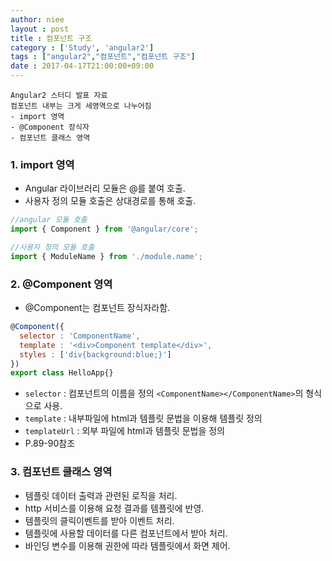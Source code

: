 ```yaml
---
author: niee
layout : post
title : 컴포넌트 구조
category : ['Study', 'angular2']
tags : ["angular2","컴포넌트","컴포넌트 구조"]
date : 2017-04-17T21:00:00+09:00
---
```


```
Angular2 스터디 발표 자료
컴포넌트 내부는 크게 세영역으로 나누어짐
- import 영역
- @Component 장식자
- 컴포넌트 클래스 영역
```

### 1. import 영역

- Angular 라이브러리 모듈은 @를 붙여 호출.
- 사용자 정의 모듈 호출은 상대경로를 통해 호출.

```javascript
//angular 모듈 호출
import { Component } from '@angular/core';

//사용자 정의 모듈 호출
import { ModuleName } from './module.name';
```

### 2. @Component 영역

- @Component는 컴포넌트 장식자라함.

```javascript
@Component({
  selector : 'ComponentName',
  template : '<div>Component template</div>',
  styles : ['div{background:blue;}']
})
export class HelloApp{}
```

- ```selector``` :  컴포넌트의 이름을 정의 ```<ComponentName></ComponentName>```의 형식으로 사용.
- ```template``` : 내부파일에 html과 템플릿 문법을 이용해 템플릿 정의
- ```templateUrl``` : 외부 파일에 html과 템플릿 문법을 정의
- P.89-90참조

### 3. 컴포넌트 클래스 영역

- 템플릿 데이터 출력과 관련된 로직을 처리.
- http 서비스를 이용해 요청 결과를 템플릿에 반영.
- 템플릿의 클릭이벤트를 받아 이벤트 처리.
- 템플릿에 사용할 데이터를 다른 컴포넌트에서 받아 처리.
- 바인딩 변수를 이용해 권한에 따라 템플릿에서 화면 제어.
